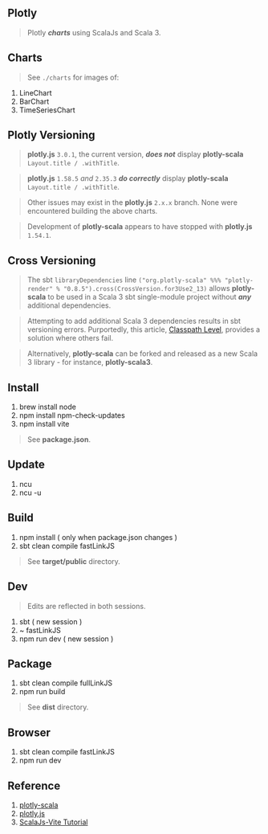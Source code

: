 Plotly
------
>Plotly ***charts*** using ScalaJs and Scala 3.

Charts
------
>See ```./charts``` for images of:
1. LineChart
2. BarChart
3. TimeSeriesChart

Plotly Versioning
-----------------
>**plotly.js** ```3.0.1```, the current version, ***does not*** display **plotly-scala** ```Layout.title / .withTitle```.

>**plotly.js** ```1.58.5``` *and* ```2.35.3``` ***do correctly*** display **plotly-scala** ```Layout.title / .withTitle```.

>Other issues may exist in the **plotly.js** ```2.x.x``` branch. None were encountered building the above charts.

>Development of **plotly-scala** appears to have stopped with **plotly.js** ```1.54.1```.

Cross Versioning
----------------
>The sbt ```libraryDependencies``` line ```("org.plotly-scala" %%% "plotly-render" % "0.8.5").cross(CrossVersion.for3Use2_13)``` allows
>**plotly-scala** to be used in a Scala 3 sbt single-module project without ***any*** additional dependencies.

>Attempting to add additional Scala 3 dependencies results in sbt versioning errors. Purportedly, this article, [Classpath Level](https://docs.scala-lang.org/scala3/guides/migration/compatibility-classpath.html), provides a solution where others fail.

>Alternatively, **plotly-scala** can be forked and released as a new Scala 3 library - for instance, **plotly-scala3**.

Install
-------
1. brew install node
2. npm install npm-check-updates
3. npm install vite
>See **package.json**.

Update
------
1. ncu
2. ncu -u

Build
-----
1. npm install ( only when package.json changes )
2. sbt clean compile fastLinkJS
>See **target/public** directory.

Dev
---
>Edits are reflected in both sessions.
1. sbt ( new session )
2. ~ fastLinkJS
3. npm run dev ( new session )

Package
-------
1. sbt clean compile fullLinkJS
2. npm run build
>See **dist** directory.

Browser
-------
1. sbt clean compile fastLinkJS
2. npm run dev

Reference
---------
1. [plotly-scala](https://github.com/alexarchambault/plotly-scala)
2. [plotly.js](https://www.npmjs.com/package/plotly.js/v/1.47.4?activeTab=versions)
3. [ScalaJs-Vite Tutorial](https://www.scala-js.org/doc/tutorial/scalajs-vite.html)

